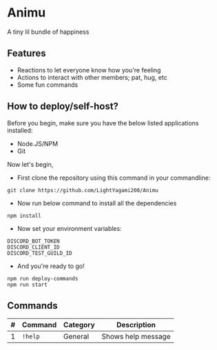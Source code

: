 # Animu

A tiny lil bundle of happiness

## Features

- Reactions to let everyone know how you're feeling
- Actions to interact with other members; pat, hug, etc
- Some fun commands

## How to deploy/self-host?

Before you begin, make sure you have the below listed applications installed:

- Node.JS/NPM
- Git

Now let's begin,

- First clone the repository using this command in your commandline:

```
git clone https://github.com/LightYagami200/Animu
```

- Now run below command to install all the dependencies

```
npm install
```

- Now set your environment variables:

```
DISCORD_BOT_TOKEN
DISCORD_CLIENT_ID
DISCORD_TEST_GUILD_ID
```

- And you're ready to go!

```
npm run deploy-commands
npm run start
```

## Commands

| #   | Command | Category | Description        |
| --- | ------- | -------- | ------------------ |
| 1   | `!help` | General  | Shows help message |

